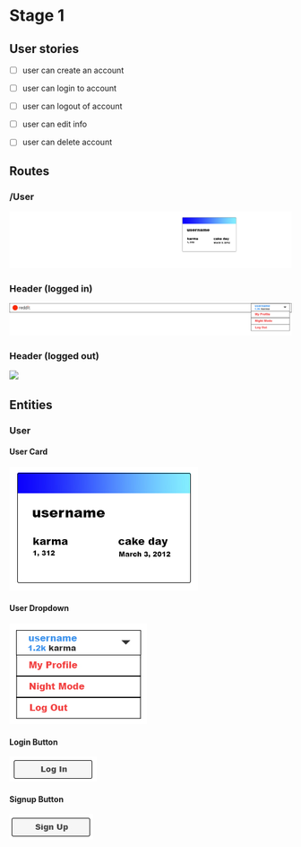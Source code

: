 # Stage 1
## User stories
- [ ] user can create an account
- [ ] user can login to account
- [ ] user can logout of account
- [ ] user can edit info
- [ ] user can delete account



## Routes
### /User
<kbd>
    <img src="/mockups/routes/user.jpg" />
</kbd>

### Header (logged in)
<kbd>
    <img src="/mockups/routes/header_loggedIn.jpg" />
</kbd>

### Header (logged out)
<kbd>
    <img src="/mockups/routes/header_loggedOut.jpg" />
</kbd>

## Entities
### User
#### User Card
<img src="/mockups/entities/userCard.jpg" />

#### User Dropdown
<img src="/mockups/entities/userDropdown.jpg" />

#### Login Button
<img src="/mockups/entities/loginBtn.jpg" />

#### Signup Button
<img src="/mockups/entities/signupBtn.jpg" />










